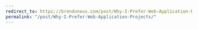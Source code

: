 ```yaml
---
redirect_to: https://brendoneus.com/post/Why-I-Prefer-Web-Application-Projects/
permalink: "/post/Why-I-Prefer-Web-Application-Projects/"
---
```

